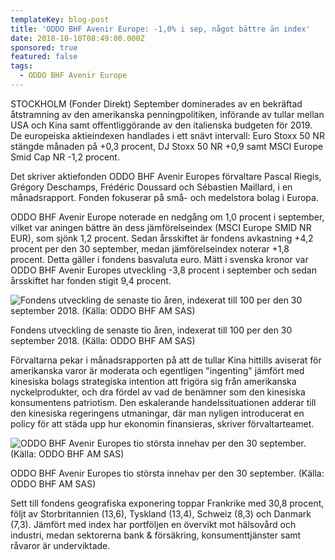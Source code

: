 ```yaml
---
templateKey: blog-post
title: 'ODDO BHF Avenir Europe: -1,0% i sep, något bättre än index'
date: 2018-10-10T08:49:00.000Z
sponsored: true
featured: false
tags:
  - ODDO BHF Avenir Europe
---
```

STOCKHOLM (Fonder Direkt) September dominerades av en bekräftad åtstramning av den amerikanska penningpolitiken, införande av tullar mellan USA och Kina samt offentliggörande av den italienska budgeten för 2019. De europeiska aktieindexen handlades i ett snävt intervall: Euro Stoxx 50 NR stängde månaden på +0,3 procent, DJ Stoxx 50 NR +0,9 samt MSCI Europe Smid Cap NR -1,2 procent.

Det skriver aktiefonden ODDO BHF Avenir Europes förvaltare Pascal Riegis, Grégory Deschamps, Frédéric Doussard och Sébastien Maillard, i en månadsrapport. Fonden fokuserar på små- och medelstora bolag i Europa.

ODDO BHF Avenir Europe noterade en nedgång om 1,0 procent i september, vilket var aningen bättre än dess jämförelseindex (MSCI Europe SMID NR EUR), som sjönk 1,2 procent. Sedan årsskiftet är fondens avkastning +4,2 procent per den 30 september, medan jämförelseindex noterar +1,8 procent. Detta gäller i fondens basvaluta euro. Mätt i svenska kronor var ODDO BHF Avenir Europes utveckling -3,8 procent i september och sedan årsskiftet har fonden stigit 9,4 procent.

![Fondens utveckling de senaste tio åren, indexerat till 100 per den 30 september 2018. (Källa: ODDO BHF AM SAS)](/img/561842801.png)

<span class="image-caption">Fondens utveckling de senaste tio åren, indexerat till 100 per den 30 september 2018. (Källa: ODDO BHF AM SAS)</span>

Förvaltarna pekar i månadsrapporten på att de tullar Kina hittills aviserat för amerikanska varor är moderata och egentligen "ingenting" jämfört med kinesiska bolags strategiska intention att frigöra sig från amerikanska nyckelprodukter, och dra fördel av vad de benämner som den kinesiska konsumentens patriotism. Den eskalerande handelssituationen adderar till den kinesiska regeringens utmaningar, där man nyligen introducerat en policy för att städa upp hur ekonomin finansieras, skriver förvaltarteamet.



![ODDO BHF Avenir Europes tio största innehav per den 30 september. (Källa: ODDO BHF AM SAS)](/img/561842802.png)

<span class="image-caption">ODDO BHF Avenir Europes tio största innehav per den 30 september. (Källa: ODDO BHF AM SAS)</span>

Sett till fondens geografiska exponering toppar Frankrike med 30,8 procent, följt av Storbritannien (13,6), Tyskland (13,4), Schweiz (8,3) och Danmark (7,3). Jämfört med index har portföljen en övervikt mot hälsovård och industri, medan sektorerna bank & försäkring, konsumenttjänster samt råvaror är underviktade.
